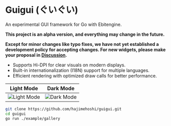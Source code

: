 # Guigui (ぐいぐい)

An experimental GUI framework for Go with Ebitengine.

**This project is an alpha version, and everything may change in the future.**

**Except for minor changes like typo fixes, we have not yet established a development policy for accepting changes. For new widgets, please make your proposal in [Discussion](https://github.com/hajimehoshi/guigui/discussions/13).**

 * Supports Hi-DPI for clear visuals on modern displays.
 * Built-in internationalization (I18N) support for multiple languages.
 * Efficient rendering with optimized draw calls for better performance.

| Light Mode | Dark Mode |
| --- | --- |
| ![Light Mode](lightmode.png) | ![Dark Mode](darkmode.png) |

```sh
git clone https://github.com/hajimehoshi/guigui.git
cd guigui
go run ./example/gallery
```
